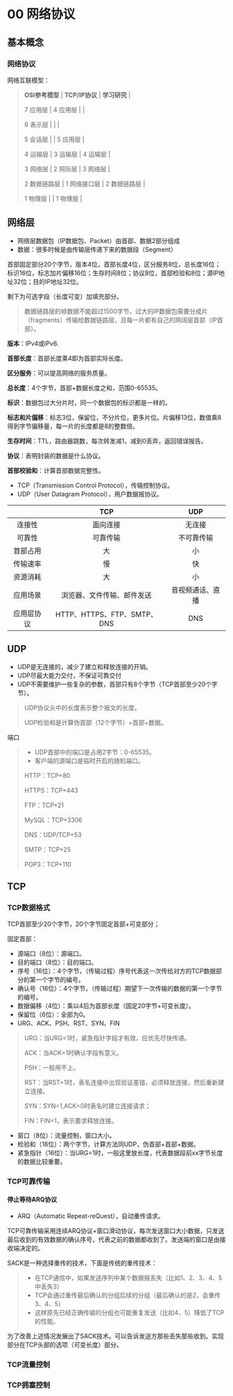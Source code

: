 # 00 网络协议

## 基本概念

### 网络协议

网络互联模型：

> **OSI参考模型**	| **TCP/IP协议** 	| **学习研究**   	  |
>
> 7 应用层		   | 4 应用层		  |						  |
>
> 6 表示层		   |						  |						  |
>
> 5 会话层		   |						  | 5 应用层		  |
>
> 4 运输层 	      | 3 运输层		  | 4 运输层 	      | 
>
> 3 网络层           | 2 网际层 		 | 3 网络层           |
>
> 2 数据链路层   | 1 网络接口层  | 2 数据链路层    | 
>
> 1 物理层  		 |						 | 1 物理层  	 	 |  	



## 网络层

* 网络层数据包（IP数据包、Packet）由首部、数据2部分组成
* 数据：很多时候是由传输层传递下来的数据段（Segment）

首部固定部分20个字节，版本4位，首部长度4位，区分服务8位，总长度16位；标识16位，标志加片偏移16位；生存时间8位；协议8位，首部检验和8位；源IP地址32位；目的IP地址32位。

剩下为可选字段（长度可变）加填充部分。

> 数据链路层的帧数据不能超过1500字节，过大的IP数据包需要分成片（fragments）传输给数据链路层，且每一片都有自己的网阔层首部（IP首部）。

**版本**：IPv4或IPv6.

**首部长度**：首部长度乘4即为首部实际长度。

**区分服务**：可以提高网络的服务质量。

**总长度**：4个字节，首部+数据长度之和，范围0-65535。

**标识**：数据包过大分片时，同一个数据包的标识都是一样的。

**标志和片偏移**：标志3位，保留位，不分片位，更多片位。片偏移13位，数值乘8得到字节偏移量，每一片的长度都是8的整数倍。

**生存时间**：TTL，路由器跳数，每次转发减1，减到0丢弃，返回错误报告。

**协议**：表明封装的数据是什么协议。

**首部校验和**：计算首部数据完整性。



* TCP（Transmission Control Protocol），传输控制协议。
* UDP（User Datagram Protocol），用户数据报协议。

|            |             TCP             |       UDP        |
| :--------: | :-------------------------: | :--------------: |
|   连接性   |          面向连接           |      无连接      |
|   可靠性   |          可靠传输           |    不可靠传输    |
|  首部占用  |             大              |        小        |
|  传输速率  |             慢              |        快        |
|  资源消耗  |             大              |        小        |
|  应用场景  | 浏览器、文件传输、邮件发送  | 音视频通话、直播 |
| 应用层协议 | HTTP、HTTPS、FTP、SMTP、DNS |       DNS        |

## UDP

* UDP是无连接的，减少了建立和释放连接的开销。
* UDP尽最大能力交付，不保证可靠交付
* UDP不需要维护一些复杂的参数，首部只有8个字节（TCP首部至少20个字节）。

> UDP协议头中的长度表示整个报文的长度。
>
> UDP检验和是计算伪首部（12个字节）+首部+数据。

端口

> * UDP首部中的端口是占用2字节：0-65535。
> * 客户端的源端口是临时开启的随机端口。
>
> HTTP：TCP+80
>
> HTTPS：TCP+443
>
> FTP：TCP+21
>
> MySQL：TCP+3306
>
> DNS：UDP/TCP+53
>
> SMTP：TCP+25
>
> POP3：TCP+110



## TCP

### TCP数据格式

TCP首部至少20个字节，20个字节固定首部+可变部分；

固定首部：

* 源端口（8位）：源端口。
* 目的端口（8位）：目的端口。
* 序号（16位）：4个字节，（传输过程）序号代表这一次传给对方的TCP数据部分的第一个字节的编号。
* 确认号（16位）：4个字节，（传输过程）期望下一次传输的数据的第一个字节的编号。
* 数据偏移（4位）：乘以4后为首部长度（固定20字节+可变长度）。
* 保留位（6位）：全部为0。
* URG、ACK、PSH、RST、SYN、FIN

> URG：当URG=1时，紧急指针字段才有效，应优先尽快传递。
>
> ACK：当ACK=1时确认字段有意义。
>
> PSH：一般用不上。
>
> RST：当RST=1时，表名连接中出现验证差错，必须释放连接，然后重新建立连接。
>
> SYN：SYN=1,ACK=0时表名时建立连接请求；
>
> FIN：FIN=1，表示要求释放连接。

* 窗口（8位）：流量控制，窗口大小。
* 检验和（16位）：两个字节，计算方法同UDP，伪首部+首部+数据。
* 紧急指针（16位）：当URG=1时，一般这里放长度，代表数据段前xx字节长度的数据比较重要。



### TCP可靠传输

#### 停止等待ARQ协议

* ARQ（Automatic Repeat-reQuest），自动重传请求。

TCP可靠传输采用连续ARQ协议+窗口滑动协议，每次发送窗口大小数据，只发送最后收到的有效数据的确认序号，代表之前的数据都收到了。发送端的窗口是由接收端决定的。

SACK是一种选择重传的技术，下面是传统的重传技术：

> * 在TCP通信中，如果发送序列中某个数据报丢失（比如1、2、3、4、5中丢失3）
> * TCP会通过重传最后确认的分组后续的分组（最后确认的是2，会重传3、4、5）
> * 这样原先已经正确传输的分组也可能重复发送（比如4、5）降低了TCP的性能。

为了改善上述情况发展出了SACK技术。可以告诉发送方那些丢失那些收到。实现部分在TCP头部的选项（可变长度）部分。





### TCP流量控制



### TCP拥塞控制












